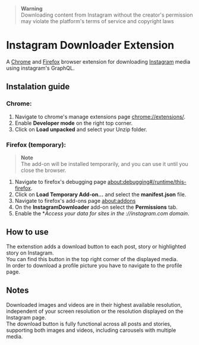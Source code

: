 > **Warning**   
>Downloading content from Instagram without the creator's permission may violate the platform's terms of service and copyright laws

# Instagram Downloader Extension

A [Chrome](https://www.google.com/chrome) and [Firefox](https://www.mozilla.org/en-US/firefox/new) browser extension for downloading [Instagram](https://www.instagram.com) media using instagram's GraphQL.

## Instalation guide

### Chrome:

1) Navigate to chrome's manage extensions page [chrome://extensions/](chrome://extensions/).
2) Enable **Developer mode** on the right top corner.
3) Click on **Load unpacked** and select your Unzip folder.

### Firefox (temporary):

> **Note**  
> The add-on will be installed temporarily, and you can use it until you close the browser.

1) Navigate to firefox's debugging page [about:debugging#/runtime/this-firefox](about:debugging#/runtime/this-firefox).
2) Click on **Load Temporary Add-on...** and select the **manifest.json** file.
3) Navigate to firefox's add-ons page [about:addons](about:addons)
4) On the **InstagramDownloader** add-on select the **Permissions** tab.
5) Enable the **Access your data for sites in the *://instagram.com domain**.

## How to use

The extenstion adds a download button to each post, story or highlighted story on Instagram.  
You can find this button in the top right corner of the displayed media.  
In order to download a profile picture you have to navigate to the profile page.  

## Notes

Downloaded images and videos are in their highest available resolution, independent of your screen resolution or the resolution displayed on the Instagram page.  
The download button is fully functional across all posts and stories, supporting both images and videos, including carousels with multiple media.  
